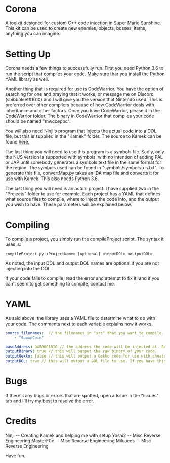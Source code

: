 # Corona
A toolkit designed for custom C++ code injection in Super Mario Sunshine. This kit can be used to create new enemies, objects, bosses, items, anything you can imagine.

# Setting Up
Corona needs a few things to successfully run. First you need Python 3.6 to run the script that compiles your code. Make sure thar you install the Python YAML library as well. 

Another thing that is required for use is CodeWarrior. You have the option of searching for one and praying that it works, or message me on Discord (shibboleet#1010) and I will give you the version that Nintendo used. This is preferred over other compilers because of how CodeWarrior deals with inheritance and other factors. Once you have CodeWarrior, please it in the CodeWarrior folder. The binary in CodeWarrior that compiles your code should be named "mwcceppc".

You will also need Ninji's program that injects the actual code into a DOL file, but this is supplied in the "Kamek" folder. The source to Kamek can be found [here.](https://github.com/Treeki/Kamek)

The last thing you will need to use this program is a symbols file. Sadly, only the NUS version is supported with symbols, with no intention of adding PAL or JAP until somebody generates a symbols text file in the same format for the region. The symbols used can be found in "symbols/symbols-us.txt". To generate this file, convertMap.py takes an IDA map file and converts it for use with Kamek. This also needs Python 3.6.

The last thing you will need is an actual project. I have supplied two in the "Projects" folder to use for example. Each project has a YAML that defines what source files to compile, where to inject the code into, and the output you wish to have. These parameters will be explained below.

# Compiling
To compile a project, you simply run the compileProject script. The syntax it uses is:

```
compileProject.py <ProjectName> [optional] <inputDOL> <outputDOL>
```
As noted, the input DOL and output DOL names are optional if you are not injecting into the DOL.

If your code fails to compile, read the error and attempt to fix it, and if you can't seem to get something to compile, contact me.

# YAML
As said above, the library uses a YAML file to determine what to do with your code. The comments next to each variable explains how it works.
```yaml
source_filenames:  // the filenames in "src" that you want to compile. It can be as many as you want, with respect to limits to where you can put your code.
    - "SpawnCoin"

baseAddress: 0x80001810 // the address the code will be injected at. Be careful with this one.
outputBinary: true // this will output the raw binary of your code.
outputGekko: false // this will output a Gekko code for use with cheats, etc
outputDOL: true // this will output a DOL file to use. If you have this set to true, you HAVE to specify the DOL names in the compile script!
```

# Bugs
If there's any bugs or errors that are spotted, open a Issue in the "Issues" tab and I'll try my best to resolve the error.

# Credits
Ninji -- Creating Kamek and helping me with setup
Yoshi2 -- Misc Reverse Engineering
MasterF0x -- Misc Reverse Engineering
Miluaces -- Misc Reverse Engineering

Have fun.